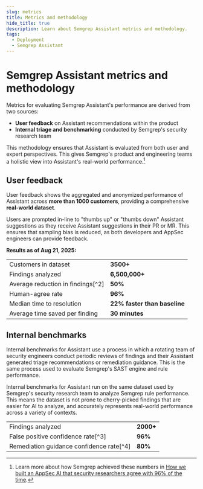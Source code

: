 ```yaml
---
slug: metrics
title: Metrics and methodology
hide_title: true
description: Learn about Semgrep Assistant metrics and methodology.
tags:
  - Deployment
  - Semgrep Assistant
---
```


# Semgrep Assistant metrics and methodology

Metrics for evaluating Semgrep Assistant's performance are derived from two sources:

- **User feedback** on Assistant recommendations within the product
- **Internal triage and benchmarking** conducted by Semgrep's security research team 

This methodology ensures that Assistant is evaluated from both user and expert perspectives. This gives Semgrep's product and engineering teams a holistic view into Assistant's real-world performance.[^1]

## User feedback

User feedback shows the aggregated and anonymized performance of Assistant across **more than 1000 customers**, providing a comprehensive **real-world dataset**. 

Users are prompted in-line to "thumbs up" or "thumbs down" Assistant suggestions as they receive Assistant suggestions in their PR or MR. This ensures that sampling bias is reduced, as both developers and AppSec engineers can provide feedback. 

**Results as of Aug 21, 2025:**

<table>
    <tr>
        <td>Customers in dataset</td>
        <td><strong>3500+</strong></td>
    </tr>
    <tr>
        <td>Findings analyzed</td>
        <td><strong>6,500,000+</strong></td>
    </tr>
    <tr>
        <td>Average reduction in findings[^2]</td>
        <td><strong>50%</strong></td>
    </tr>
    <tr>
        <td>Human-agree rate</td>
        <td><strong>96%</strong></td>
    </tr>
    <tr>
        <td>Median time to resolution</td>
        <td><strong>22% faster than baseline</strong></td>
    </tr>
    <tr>
        <td>Average time saved per finding</td>
        <td><strong>30 minutes</strong></td>
    </tr>
</table>

## Internal benchmarks

Internal benchmarks for Assistant use a process in which a rotating team of security engineers conduct periodic reviews of findings and their Assistant generated triage recommendations or remediation guidance. This is the same process used to evaluate Semgrep's SAST engine and rule performance.

Internal benchmarks for Assistant run on the same dataset used by Semgrep's security research team to analyze Semgrep rule performance. This means the dataset is not prone to cherry-picked findings that are easier for AI to analyze, and accurately represents real-world performance across a variety of contexts. 

<table>
    <tr>
        <td>Findings analyzed</td>
        <td><strong>2000+</strong></td>
    </tr>
    <tr>
        <td>False positive confidence rate[^3]</td>
        <td><strong>96%</strong></td>
    </tr>
    <tr>
        <td>Remediation guidance confidence rate[^4]</td>
        <td><strong>80%</strong></td>
    </tr>
</table>

[^1]: Learn more about how Semgrep achieved these numbers in [How we built an AppSec AI that security researchers agree with 96% of the time](https://semgrep.dev/blog/2025/building-an-appsec-ai-that-security-researchers-agree-with-96-of-the-time/).

[^2]:The average % of SAST findings that Assistant filters out as noise.

[^3]:False positive confidence rate measures how often Assistant is correct when it identifies a false positive. **A high confidence rate means users can trust when Assistant identifies a false positive - it does not mean that Assistant catches all false positives.** 

[^4]:Remediation guidance is rated on a binary scale of "helpful" / "not helpful".
